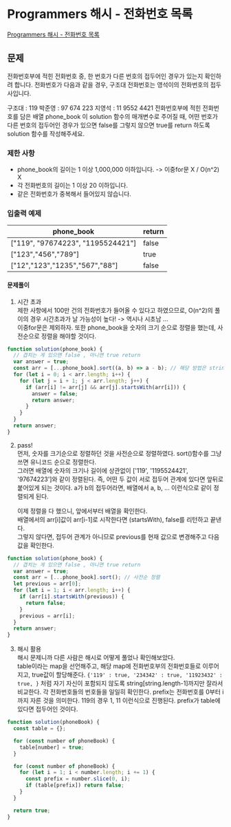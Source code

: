 # Programmers 해시 - 전화번호 목록

[Programmers 해시 - 전화번호 목록](https://school.programmers.co.kr/learn/courses/30/lessons/42577)

## 문제

전화번호부에 적힌 전화번호 중, 한 번호가 다른 번호의 접두어인 경우가 있는지 확인하려 합니다.
전화번호가 다음과 같을 경우, 구조대 전화번호는 영석이의 전화번호의 접두사입니다.

구조대 : 119
박준영 : 97 674 223
지영석 : 11 9552 4421
전화번호부에 적힌 전화번호를 담은 배열 phone_book 이 solution 함수의 매개변수로 주어질 때, 어떤 번호가 다른 번호의 접두어인 경우가 있으면 false를 그렇지 않으면 true를 return 하도록 solution 함수를 작성해주세요.

### 제한 사항

- phone_book의 길이는 1 이상 1,000,000 이하입니다. -> 이중for문 X / O(n^2) X
- 각 전화번호의 길이는 1 이상 20 이하입니다.
- 같은 전화번호가 중복해서 들어있지 않습니다.

### 입출력 예제

| phone_book                        | return |
| --------------------------------- | ------ |
| ["119", "97674223", "1195524421"] | false  |
| ["123","456","789"]               | true   |
| ["12","123","1235","567","88"]    | false  |

#### 문제풀이

1. 시간 초과  
   제한 사항에서 100만 건의 전화번호가 들어올 수 있다고 하였으므로, O(n^2)의 풀이의 경우 시간초과가 날 가능성이 높다! -> 역시나 시초남 ...  
    이중for문은 제외하자.
   또한 phone_book을 숫자의 크기 순으로 정렬을 했는데, 사전순으로 정렬을 해야할 것이다.

```js
function solution(phone_book) {
  // 겹치는 게 있으면 false , 아니면 true return
  var answer = true;
  const arr = [...phone_book].sort((a, b) => a - b); // 해당 방법은 string의 number 값을 기준으로 정렬됨
  for (let i = 0; i < arr.length; i++) {
    for (let j = i + 1; j < arr.length; j++) {
      if (arr[i] != arr[j] && arr[j].startsWith(arr[i])) {
        answer = false;
        return answer;
      }
    }
  }
  return answer;
}
```

2. pass!  
   먼저, 숫자를 크기순으로 정렬하던 것을 사전순으로 정렬하였다. sort()함수를 그냥 쓰면 유니코드 순으로 정렬한다.  
   그러면 배열에 숫자의 크기나 길이에 상관없이 ['119', '1195524421', '97674223']와 같이 정렬된다. 즉, 어떤 두 값이 서로 접두어 관계에 있다면 앞뒤로 붙어있게 되는 것이다. a가 b의 접두어라면, 배열에서 a, b, ... 이런식으로 같이 정렬되게 된다.

   이제 정렬을 다 했으니, 앞에서부터 배열을 확인한다.  
   배열에서의 arr[i]값이 arr[i-1]로 시작한다면 (startsWith), false를 리턴하고 끝낸다.  
   그렇지 않다면, 접두어 관계가 아니므로 previous를 현재 값으로 변경해주고 다음 값을 확인한다.

```js
function solution(phone_book) {
  // 겹치는 게 있으면 false , 아니면 true return
  var answer = true;
  const arr = [...phone_book].sort(); // 사전순 정렬
  let previous = arr[0];
  for (let i = 1; i < arr.length; i++) {
    if (arr[i].startsWith(previous)) {
      return false;
    }
    previous = arr[i];
  }
  return answer;
}
```

3. 해시 활용  
   해시 문제니까 다른 사람은 해시로 어떻게 풀었나 확인해보았다.  
    table이라는 map을 선언해주고, 해당 map에 전화번호부의 전화번호들로 이루어지고, true값이 할당해준다.
   `{'119' : true, '234342' : true, '11923432' : true, }` 처럼
   자기 자신이 포함되지 않도록 string[string.length-1]까지만 잘라서 비교한다.
   각 전화번호들의 번호들을 일일히 확인한다. prefix는 전화번호를 0부터 i까지 자른 것을 의미한다.
   119의 경우 1, 11 이런식으로 진행된다.
   prefix가 table에 있다면 접두어인 것이다.

```js
function solution(phoneBook) {
  const table = {};

  for (const number of phoneBook) {
    table[number] = true;
  }

  for (const number of phoneBook) {
    for (let i = 1; i < number.length; i += 1) {
      const prefix = number.slice(0, i);
      if (table[prefix]) return false;
    }
  }

  return true;
}
```
